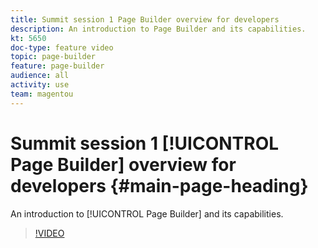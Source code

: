 ```yaml
---
title: Summit session 1 Page Builder overview for developers
description: An introduction to Page Builder and its capabilities.
kt: 5650
doc-type: feature video
topic: page-builder
feature: page-builder
audience: all
activity: use
team: magentou
---
```


# Summit session 1 [!UICONTROL Page Builder] overview for developers {#main-page-heading}

An introduction to [!UICONTROL Page Builder] and its capabilities.

>[!VIDEO](https://video.tv.adobe.com/v/35709?quality=12&learn=on)
